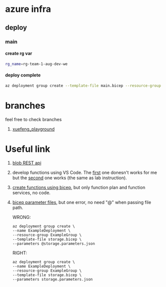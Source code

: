 # azure infra
## deploy
### main

#### create rg var
```bash
rg_name=rg-team-1-aug-dev-we
```

#### deploy complete
```bash
az deployment group create --template-file main.bicep --resource-group $rg_name --parameters main.parameters.json --mode Complete
```


# branches

feel free to check branches
1. [xuefeng_playground](https://github.com/beselamG/fileapp/tree/xuefeng_playground)


# Useful link

1. [blob REST api](https://learn.microsoft.com/en-us/rest/api/storageservices/blob-service-rest-api)


2. develop functions using VS Code. The [first](https://learn.microsoft.com/en-us/azure/azure-functions/functions-develop-vs-code?tabs=csharp) one donesn't works for me but the [second](https://github.com/MicrosoftLearning/AZ-204-DevelopingSolutionsforMicrosoftAzure/blob/master/Instructions/Labs/AZ-204_lab_02.md) one works (the same as lab instruction).

3. [create functions using bicep](https://learn.microsoft.com/en-us/azure/azure-functions/functions-create-first-function-bicep?tabs=CLI), but only function plan and function services, no code.

4. [bicep parameter files](https://learn.microsoft.com/en-us/azure/azure-resource-manager/bicep/parameter-files), but one error, no need "@" when passing file path.

    WRONG:
    ```
    az deployment group create \
    --name ExampleDeployment \
    --resource-group ExampleGroup \
    --template-file storage.bicep \
    --parameters @storage.parameters.json
    ```
    RIGHT:
    ```
    az deployment group create \
    --name ExampleDeployment \
    --resource-group ExampleGroup \
    --template-file storage.bicep \
    --parameters storage.parameters.json
    ```